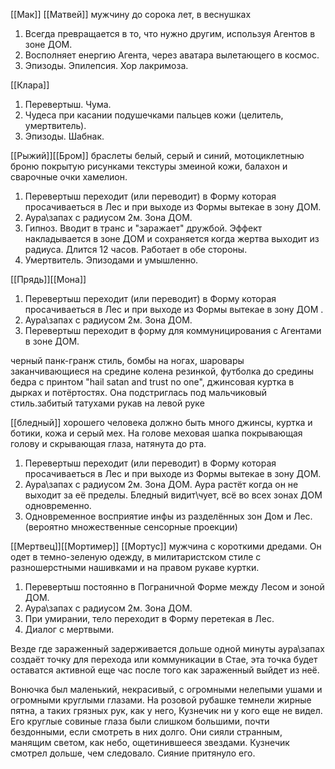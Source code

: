 [[Мак]] [[Матвей]] мужчину до сорока лет, в веснушках 
1. Всегда превращается в то, что нужно другим, используя Агентов в зоне ДОМ.
2. Восполняет енергию Агента, через аватара вылетающего в космос.
3. Эпизоды. Эпилепсия. Хор лакримоза.





[[Клара]]
1. Перевертыш. Чума.
2. Чудеса при касании подушечками пальцев кожи (целитель, умертвитель).
3. Эпизоды. Шабнак.





[[Рыжий]][[Бром]] браслеты белый, серый и синий, мотоциклетныю броню покрытую рисунками текстуры змеиной кожи, балахон и сварочные очки хамелион.
1. Перевертыш переходит (или переводит) в Форму которая просачиваеться в Лес и при выходе из Формы вытекае в зону ДОМ.
2. Аура\запах с радиусом 2м. Зона ДОМ.
3. Гипноз. Вводит в транс и "заражает" дружбой. Эффект накладывается в зоне ДОМ и сохраняется когда жертва выходит из радиуса. Длится 12 часов. Работает в обе стороны.
4. Умертвитель. Эпизодами и умышленно.






[[Прядь]][[Мона]]
1. Перевертыш переходит (или переводит) в Форму которая просачиваеться в Лес и при выходе из Формы вытекае в зону ДОМ .
2. Аура\запах с радиусом 2м. Зона ДОМ.
3. Перевертыш переходит в форму для коммуницирования с Агентами в зоне ДОМ.

черный панк-гранж стиль, бомбы на ногах, шаровары заканчивающиеся на средине колена резинкой, футболка до средины бедра с принтом "hail satan and trust no one", джинсовая куртка в дырках и потёртостях. Она подстриглась под мальчиковый стиль.забитый татухами рукав на левой руке






[[бледный]] хорошего человека должно быть много джинсы, куртка и ботики, кожа и серый мех. На голове меховая шапка покрывающая голову и скрывающая глаза, натянута до рта.
1. Перевертыш переходит (или переводит) в Форму которая просачиваеться в Лес и при выходе из Формы вытекае в зону ДОМ.
2. Аура\запах с радиусом 2м. Зона ДОМ. Аура растёт когда он не выходит за её пределы. Бледный видит\чует, всё во всех зонах ДОМ одновременно.
3. Одновременное восприятие инфы из разделённых зон Дом и Лес. (вероятно множественные сенсорные проекции)



[[Мертвец]][[Мортимер]] [[Мортус]] 
мужчина с короткими дредами. Он одет в темно-зеленую одежду, в милитаристском стиле с разношерстными нашивками и на правом рукаве куртки.
1. Перевертыш постоянно в Пограничной Форме между Лесом и зоной ДОМ.
2. Аура\запах с радиусом 2м. Зона ДОМ.
3. При умирании, тело переходит в Форму перетекая в Лес.
4. Диалог с мертвыми.

Везде где зараженный задерживается дольше одной минуты аура\запах создаёт точку для перехода или коммуникации в Стае, эта точка будет оставатся активной еще час после того как зараженный выйдет из неё. 



Вонючка был маленький, некрасивый, с огромными нелепыми ушами и огромными круглыми глазами. На розовой рубашке темнели жирные пятна, а таких грязных рук, как у него, Кузнечик ни у кого еще не видел.
Его круглые совиные глаза были слишком большими, почти бездонными, если смотреть в них долго. Они сияли странным, манящим светом, как небо, ощетинившееся звездами. Кузнечик смотрел дольше, чем следовало. Сияние притянуло его.

